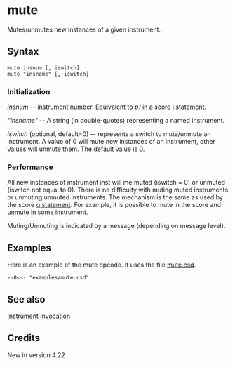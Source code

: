 <!--
id:mute
category:Instrument Control:Invocation
-->
# mute
Mutes/unmutes new instances of a given instrument.

## Syntax
``` csound-orc
mute insnum [, iswitch]
mute "insname" [, iswitch]
```

### Initialization

_insnum_ -- instrument number. Equivalent to _p1_ in a score [i statement](../../scoregens/i).

_&#8220;insname&#8221;_ -- A string (in double-quotes) representing a named instrument.

_iswitch_ (optional, default=0) -- represents a switch to mute/unmute an instrument. A value of 0 will mute new instances of an instrument, other values will unmute them. The default value is 0.

### Performance

All new instances of instrument inst will me muted (iswitch = 0) or unmuted (iswitch not equal to 0). There is no difficulty with muting muted instruments or unmuting unmuted instruments. The mechanism is the same as used by the score [q statement](../../scoregens/q). For example, it is possible to mute in the score and unmute in some instrument.

Muting/Unmuting is indicated by a message (depending on message level).

## Examples

Here is an example of the mute opcode. It uses the file [mute.csd](../../examples/mute.csd).

``` csound-csd title="Example of the mute opcode." linenums="1"
--8<-- "examples/mute.csd"
```

## See also

[Instrument Invocation](../../control/invocat)

## Credits

New in version 4.22
